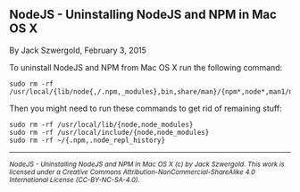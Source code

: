 ## NodeJS - Uninstalling NodeJS and NPM in Mac OS X

By Jack Szwergold, February 3, 2015

To uninstall NodeJS and NPM from Mac OS X run the following command:

    sudo rm -rf /usr/local/{lib/node{,/.npm,_modules},bin,share/man}/{npm*,node*,man1/node*}

Then you might need to run these commands to get rid of remaining stuff:

    sudo rm -rf /usr/local/lib/{node,node_modules}
    sudo rm -rf /usr/local/include/{node,node_modules}
    sudo rm -rf ~/{.npm,.node_repl_history}

***

<sup>*NodeJS - Uninstalling NodeJS and NPM in Mac OS X (c) by Jack Szwergold. This work is licensed under a Creative Commons Attribution-NonCommercial-ShareAlike 4.0 International License (CC-BY-NC-SA-4.0).*</sup>